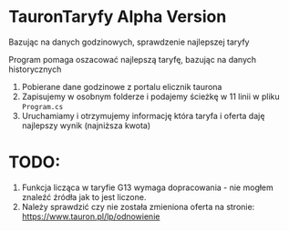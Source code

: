 # TauronTaryfy Alpha Version
Bazując na danych godzinowych, sprawdzenie najlepszej taryfy

Program pomaga oszacować najlepszą taryfę, bazując na danych historycznych

1. Pobierane dane godzinowe z portalu elicznik taurona
1. Zapisujemy w osobnym folderze i podajemy ścieżkę w 11 linii w pliku `Program.cs`
1. Uruchamiamy i otrzymujemy informację która taryfa i oferta daję najlepszy wynik (najniższa kwota)


# TODO:
1. Funkcja licząca w taryfie G13 wymaga dopracowania - nie mogłem znaleźć źródła jak to jest liczone.
1. Należy sprawdzić czy nie została zmieniona oferta na stronie: https://www.tauron.pl/lp/odnowienie

